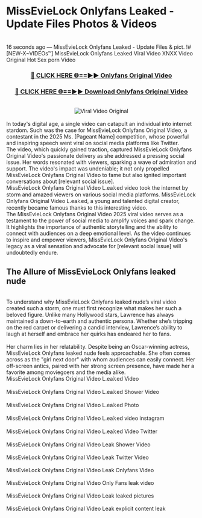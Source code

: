 # MissEvieLock Onlyfans Leaked - Update Files Photos & Videos 
<br>
16 seconds ago — MissEvieLock Onlyfans Leaked - Update Files & pict. !#[NEW-X~VIDEOs™] MissEvieLock Onlyfans Leaked Viral Video XNXX Video Original Hot Sex porn Video
<br>
<div align="center">
<h3><a href="http://freeplayer.one?title=MissEvieLock&ref=25OR" rel="nofollow">🔴 CLICK HERE 🌐==►► Onlyfans Original Video</a></h3>
<h3><a href="http://freeplayer.one?title=MissEvieLock&ref=25OR" rel="nofollow">🔴 CLICK HERE 🌐==►► Download Onlyfans Original Video</a></h3>
<br>
<a href="http://freeplayer.one?title=MissEvieLock&ref=25OR" rel="nofollow" data-target="animated-image.originalLink"><img src="https://i.ibb.co.com/xMMVF88/686577567.gif" alt="Viral Video Original" style="max-width: 100%; display: inline-block;" data-target="animated-image.originalImage"></a>
</div>
<br>
In today's digital age, a single video can catapult an individual into internet stardom. Such was the case for MissEvieLock Onlyfans Original Video, a contestant in the 2025 Ms. [Pageant Name] competition, whose powerful and inspiring speech went viral on social media platforms like Twitter.
<br>
The video, which quickly gained traction, captured MissEvieLock Onlyfans Original Video's passionate delivery as she addressed a pressing social issue. Her words resonated with viewers, sparking a wave of admiration and support. The video's impact was undeniable; it not only propelled MissEvieLock Onlyfans Original Video to fame but also ignited important conversations about [relevant social issue].
<br>
MissEvieLock Onlyfans Original Video L.ea𝚔ed video took the internet by storm and amazed viewers on various social media platforms. MissEvieLock Onlyfans Original Video L.ea𝚔ed, a young and talented digital creator, recently became famous thanks to this interesting video.
<br>
The MissEvieLock Onlyfans Original Video 2025 viral video serves as a testament to the power of social media to amplify voices and spark change. It highlights the importance of authentic storytelling and the ability to connect with audiences on a deep emotional level. As the video continues to inspire and empower viewers, MissEvieLock Onlyfans Original Video's legacy as a viral sensation and advocate for [relevant social issue] will undoubtedly endure.
<br>
<h2>The Allure of MissEvieLock Onlyfans leaked nude</h2>
<br>
To understand why MissEvieLock Onlyfans leaked nude’s viral video created such a storm, one must first recognize what makes her such a beloved figure. Unlike many Hollywood stars, Lawrence has always maintained a down-to-earth and authentic persona. Whether she’s tripping on the red carpet or delivering a candid interview, Lawrence’s ability to laugh at herself and embrace her quirks has endeared her to fans.
<br><br>
Her charm lies in her relatability. Despite being an Oscar-winning actress, MissEvieLock Onlyfans leaked nude feels approachable. She often comes across as the "girl next door" with whom audiences can easily connect. Her off-screen antics, paired with her strong screen presence, have made her a favorite among moviegoers and the media alike.
<br>
MissEvieLock Onlyfans Original Video L.ea𝚔ed Video
<br><br>
MissEvieLock Onlyfans Original Video L.ea𝚔ed Shower Video
<br><br>
MissEvieLock Onlyfans Original Video L.ea𝚔ed Photo
<br><br>
MissEvieLock Onlyfans Original Video L.ea𝚔ed video instagram
<br><br>
MissEvieLock Onlyfans Original Video L.ea𝚔ed Video Twitter
<br><br>
MissEvieLock Onlyfans Original Video Leak Shower Video
<br><br>
MissEvieLock Onlyfans Original Video Leak Twitter Video
<br><br>
MissEvieLock Onlyfans Original Video Leak Onlyfans Video
<br><br>
MissEvieLock Onlyfans Original Video Only Fans leak video
<br><br>
MissEvieLock Onlyfans Original Video Leak leaked pictures
<br><br>
MissEvieLock Onlyfans Original Video Leak explicit content leak